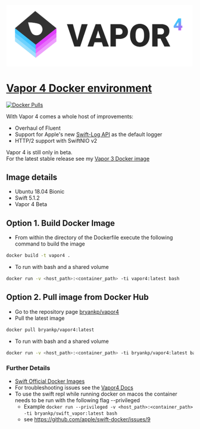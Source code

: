 <img src="https://raw.githubusercontent.com/KnowledgePending/Vapor4-Docker/master/images/logo.jpg" width="500">  

# [Vapor 4 Docker environment](https://github.com/KnowledgePending/Vapor-Docker)
[![Docker Pulls](https://img.shields.io/docker/pulls/bryankp/vapor4.svg)](https://hub.docker.com/r/bryankp/vapor4)

With Vapor 4 comes a whole host of improvements:
* Overhaul of Fluent
* Support for Apple's new [Swift-Log API](https://github.com/apple/swift-log) as the default logger
* HTTP/2 support with SwiftNIO v2

Vapor 4 is still only in beta.  
For the latest stable release see my [Vapor 3 Docker image](https://github.com/KnowledgePending/Vapor-Docker)

## Image details
* Ubuntu 18.04 Bionic
* Swift 5.1.2
* Vapor 4 Beta

## Option 1. Build Docker Image
* From within the directory of the Dockerfile execute the following command to build the image
```BASH
docker build -t vapor4 .
```
* To run with bash and a shared volume
```BASH
docker run -v <host_path>:<container_path> -ti vapor4:latest bash
```
## Option 2. Pull image from Docker Hub
* Go to the repository page [bryankp/vapor4](https://hub.docker.com/r/bryankp/vapor4)
* Pull the latest image
```BASH
docker pull bryankp/vapor4:latest
```

* To run with bash and a shared volume
```BASH
docker run -v <host_path>:<container_path> -ti bryankp/vapor4:latest bash
```
### Further Details
* [Swift Official Docker Images](https://hub.docker.com/_/swift)
* For troubleshooting issues see the [Vapor4 Docs](https://docs.vapor.codes/4.0/)
* To use the swift repl while running docker on macos the container needs to be run with the following flag --privileged
    * Example ```docker run --privileged -v <host_path>:<container_path> -ti bryankp/swift_vapor:latest bash```
    * see https://github.com/apple/swift-docker/issues/9
